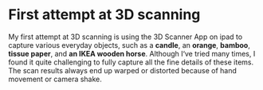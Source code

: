 # First attempt at 3D scanning
My first attempt at 3D scanning is using the 3D Scanner App on ipad to capture various everyday objects, such as a **candle**, an **orange**, **bamboo**, **tissue paper**, and **an IKEA wooden horse**. Although I‘ve tried many times, I found it quite challenging to fully capture all the fine details of these items. The scan results always end up warped or distorted because of hand movement or camera shake. 
